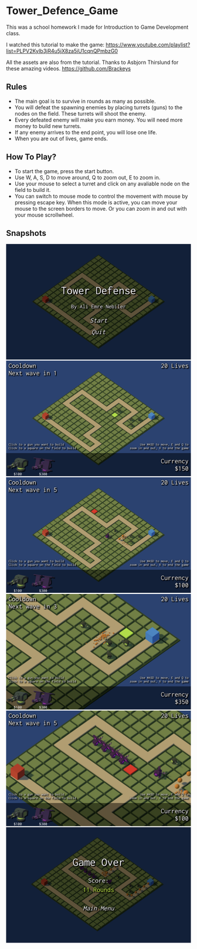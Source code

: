 # Tower_Defence_Game

This was a school homework I made for Introduction to Game Development class.

I watched this tutorial to make the game:
https://www.youtube.com/playlist?list=PLPV2KyIb3jR4u5jX8za5iU1cqnQPmbzG0

All the assets are also from the tutorial. Thanks to Asbjorn Thirslund for these amazing videos.
https://github.com/Brackeys

## Rules

- The main goal is to survive in rounds as many as possible.
- You will defeat the spawning enemies by placing turrets (guns) to the nodes on the field. These turrets will shoot the enemy.
- Every defeated enemy will make you earn money. You will need more money to build new turrets.
- If any enemy arrives to the end point, you will lose one life.
- When you are out of lives, game ends.

## How To Play?

- To start the game, press the start button.
- Use W, A, S, D to move around, Q to zoom out, E to zoom in.
- Use your mouse to select a turret and click on any avaliable node on the field to build it.
- You can switch to mouse mode to control the movement with mouse by pressing escape key. When this mode is active, you can move your mouse to the screen borders to move. Or you can zoom in and out with your mouse scrollwheel.

## Snapshots

<p>
  <img src="images/AEN-towerdefense-1.png" />
  <img src="images/AEN-towerdefense-2.png" />
  <img src="images/AEN-towerdefense-3.png" />
  <img src="images/AEN-towerdefense-4.png" />
  <img src="images/AEN-towerdefense-5.png" />
  <img src="images/AEN-towerdefense-6.png" />
</p>
